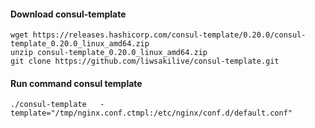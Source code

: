 #### Download consul-template
```
wget https://releases.hashicorp.com/consul-template/0.20.0/consul-template_0.20.0_linux_amd64.zip
unzip consul-template_0.20.0_linux_amd64.zip
git clone https://github.com/liwsakilive/consul-template.git
```

#### Run command consul template 
```
./consul-template   -template="/tmp/nginx.conf.ctmpl:/etc/nginx/conf.d/default.conf"
```

